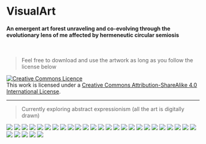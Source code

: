 # VisualArt
#### An emergent art forest unraveling and co-evolving through the evolutionary lens of me affected by hermeneutic circular semiosis

<br>

> Feel free to download and use the artwork as long as you follow the license below

<a rel="license" href="http://creativecommons.org/licenses/by-sa/4.0/"><img alt="Creative Commons Licence" style="border-width:0" src="https://i.creativecommons.org/l/by-sa/4.0/88x31.png" /></a><br />This work is licensed under a <a rel="license" href="http://creativecommons.org/licenses/by-sa/4.0/">Creative Commons Attribution-ShareAlike 4.0 International License</a>.

<hr>

> Currently exploring abstract expressionism (all the art is digitally drawn)


<img src="./curve.png" />

<img src="./stripes.png" />

<img src="./tectonic.png" />

<img src="./night.png" />

<img src="./redbrain.png" />

<img src="./G090.png" />

<img src="./colorsynth.png" />

<img src="./greying.png" />

<img src="./homotopy.png" />

<img src="./velocity.png" />

<img src="./B020.png" />

<img src="./deception.png" />

<img src="./unknown.png" />

<img src="./fire.png" />

<img src="./wavy.png" />

<img src="./LHC.png" />

<img src="./redrore.png" />

<img src="P001.png" />

<img src="./wreckoffitzgerald.png" />

<img src="./butterfly.png" />

<img src="./rlb.png" />

<img src="./tornado.png" />

<img src="./primitivity.png" />

<img src="./veritas.png" />

<img src="./fragments.png" />

<img src="./pollockian.png" />

<img src="./C001.png" />

<img src="./aurora.png" />

<img src="./dichotomy.png" />

<img src="./dizzy.png" />


